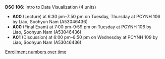 **DSC 106**: Intro to Data Visualization (4 units)

- **A00** (Lecture) at 6:30 pm–7:50 pm on Tuesday, Thursday at PCYNH 106 by Liao, Soohyun Nam (A53046436)
- **A00** (Final Exam) at 7:00 pm–9:59 pm on Tuesday at PCYNH 106 by Liao, Soohyun Nam (A53046436)
- **A01** (Discussion) at 6:00 pm–6:50 pm on Wednesday at PCYNH 109 by Liao, Soohyun Nam (A53046436)

[Enrollment numbers over time](./DSC106.tsv)
